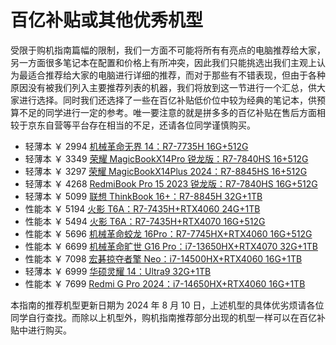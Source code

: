 # 百亿补贴或其他优秀机型

受限于购机指南篇幅的限制，我们一方面不可能将所有有亮点的电脑推荐给大家，另一方面很多笔记本在配置和价格上有所冲突，因此我们只能挑选出我们主观上认为最适合推荐给大家的电脑进行详细的推荐，而对于那些有不错表现，但由于各种原因没有被我们列入主要推荐列表的机器，我们将放到这一节进行一个汇总，供大家进行选择。同时我们还选择了一些在百亿补贴低价位中较为经典的笔记本，供预算不足的同学进行一定的参考。唯一要注意的就是拼多多的百亿补贴在售后方面相较于京东自营等平台存在相当的不足，还请各位同学谨慎购买。

-   轻薄本 ￥ 2994 [机械革命无界 14：R7-7735H 16G+512G](https://mobile.yangkeduo.com/goods2.html?ps=ciXF2zfYHQ)
-   轻薄本 ￥ 3349 [荣耀 MagicBookX14Pro 锐龙版：R7-7840HS 16+512G](https://mobile.yangkeduo.com/goods.html?ps=lbgj3JW4LU)
-   轻薄本 ￥ 3297 [荣耀 MagicBookX14Plus 2024：R7-8845HS 16+512G](https://mobile.yangkeduo.com/goods.html?ps=go7yTQ3dy4)
-   轻薄本 ￥ 4268 [RedmiBook Pro 15 2023 锐龙版：R7-7840HS 16G+512G](https://mobile.yangkeduo.com/goods.html?ps=JWfFZRZqnP)
-   轻薄本 ￥ 5099 [联想 ThinkBook 16+：R7-8845H 32G+1TB](https://mobile.yangkeduo.com/goods.html?ps=tats7EtNat)
-   性能本 ￥ 5194 [火影 T6A：R7-7435H+RTX4060 24G+1TB](https://mobile.yangkeduo.com/goods1.html?ps=8K9icxiS1r)
-   性能本 ￥ 5494 [火影 T6A：R7-7435H+RTX4070 16G+512G](https://mobile.yangkeduo.com/goods2.html?ps=6GcX6ctNzu)
-   性能本 ￥ 5696 [机械革命蛟龙 16Pro：R7-7745HX+RTX4060 16G+512G](https://mobile.yangkeduo.com/goods2.html?ps=Qke045mQlA)
-   性能本 ￥ 6699 [机械革命旷世 G16 Pro：i7-13650HX+RTX4070 32G+1TB](https://mobile.yangkeduo.com/goods2.html?ps=5PkpSJvkgO)
-   性能本 ￥ 7098 [宏碁掠夺者擎 Neo：i7-14500HX+RTX4060 16G+1TB](https://mobile.yangkeduo.com/goods.html?ps=5ZEAj8pR72)
-   轻薄本 ￥ 6999 [华硕灵耀 14：Ultra9 32G+1TB](https://3.cn/23hvc-dU)
-   性能本 ￥ 7699 [Redmi G Pro 2024：i7-14650HX+RTX4060 16G+1TB](https://3.cn/23hth-1k)

本指南的推荐机型更新日期为 2024 年 8 月 10 日，上述机型的具体优劣烦请各位同学自行查找。而除以上机型外，购机指南推荐部分出现的机型一样可以在百亿补贴中进行购买。

